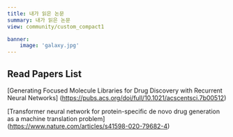```yaml
---
title: 내가 읽은 논문
summary: 내가 읽은 논문
view: community/custom_compact1

banner:
    image: 'galaxy.jpg'
---
```


## Read Papers List

[Generating Focused Molecule Libraries for Drug Discovery with Recurrent Neural Networks]
(https://pubs.acs.org/doi/full/10.1021/acscentsci.7b00512)

[Transformer neural network for protein-specific de novo drug generation as a machine translation problem]
(https://www.nature.com/articles/s41598-020-79682-4)
